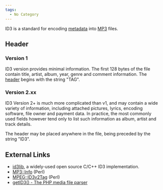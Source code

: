 ```yaml
---
tags:
  - No Category
---
```

ID3 is a standard for encoding [metadata](metadata.md) into
[MP3](mp3.md) files.

## Header

### Version 1

ID3 version provides minimal information. The first 128 bytes of the
file contain title, artist, album, year, genre and comment information.
The [header](header.md) begins with the string "TAG".

### Version 2.xx

ID3 Version 2+ is much more complicated than v1, and may contain a wide
variety of information, including attached pictures, lyrics, encoding
software, file owner and payment data. In practice, the most commonly
used fields however tend only to list such information as album, artist
and track details.

The header may be placed anywhere in the file, being preceded by the
string "ID3".

## External Links

- [id3lib](http://id3lib.sourceforge.net/), a widely-used open source
  C/C++ ID3 implementation.
- [MP3::Info](http://search.cpan.org/dist/MP3-Info/) (Perl)
- [MPEG::ID3v2Tag](http://search.cpan.org/dist/MPEG-ID3v2Tag/) (Perl)
- [getID3() - The PHP media file parser](http://getid3.sourceforge.net/)
